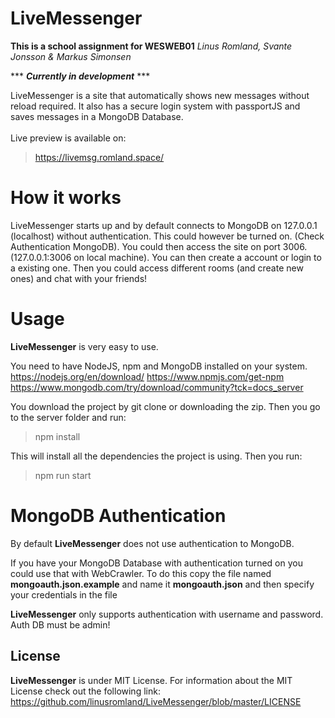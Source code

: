 # LiveMessenger

**This is a school assignment for WESWEB01**
*Linus Romland, Svante Jonsson & Markus Simonsen*

*** ***Currently in development*** ***

LiveMessenger is a site that automatically shows new messages without reload required. It also has a secure login system with passportJS and saves messages in a MongoDB Database. <br><br>
Live preview is available on:
> https://livemsg.romland.space/

# How it works

LiveMessenger starts up and by default connects to MongoDB on 127.0.0.1 (localhost) without authentication. This could however be turned on. (Check Authentication MongoDB). You could then access the site on port 3006. (127.0.0.1:3006 on local machine). You can then create a account or login to a existing one. Then you could access different rooms (and create new ones) and chat with your friends!

# Usage

**LiveMessenger** is very easy to use. 

You need to have NodeJS, npm and MongoDB installed on your system.
https://nodejs.org/en/download/
https://www.npmjs.com/get-npm
https://www.mongodb.com/try/download/community?tck=docs_server

You download the project by git clone or downloading the zip. 
Then you go to the server folder and run:

> npm install 

This will install all the dependencies the project is using.
Then you run:
>  npm run start


# MongoDB Authentication

By default **LiveMessenger** does not use authentication to MongoDB.

If you have your MongoDB Database with authentication turned on you could use that with WebCrawler.
To do this copy the file named **mongoauth.json.example** and name it **mongoauth.json** and then specify your credentials in the file

**LiveMessenger** only supports authentication with username and password. Auth DB must be admin!


## License

**LiveMessenger** is under MIT License.
 For information about the MIT License check out the following link:
  https://github.com/linusromland/LiveMessenger/blob/master/LICENSE

